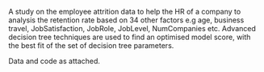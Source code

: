 A study on the employee attrition data to help the HR of a company to analysis the retention rate based on 34 other factors 
e.g age, business travel, JobSatisfaction, JobRole, JobLevel, NumCompanies etc. 
Advanced decision tree techniques are used to find an optimised model score, with the best fit of the set of decision tree parameters.

Data and code as attached.

